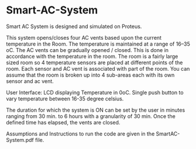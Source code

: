 # Smart-AC-System

Smart AC System is designed and simulated on Proteus.

This system opens/closes four AC vents based upon the current
temperature in the Room. The temperature is maintained at a range of
16–35 oC. The AC vents can be gradually opened / closed. This is
done in accordance with the temperature in the room. The room is a
fairly large sized room so 4 temperature sensors are placed at different
points of the room. Each sensor and AC vent is associated with part of
the room. You can assume that the room is broken up into 4 sub-areas
each with its own sensor and ac vent.

User Interface: LCD displaying Temperature in 0oC. Single push button
to vary temperature between 16-35 degree celsius.

The duration for which the system is ON can be set by the user in
minutes ranging from 30 min. to 6 hours with a granularity of 30 min.
Once the defined time has elapsed, the vents are closed.

Assumptions and Instructions to run the code are given in the SmartAC-System.pdf file.

